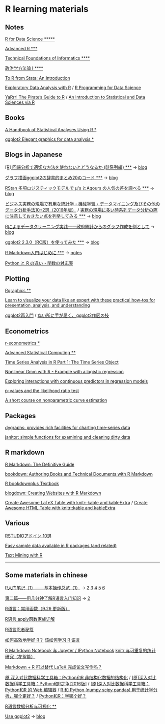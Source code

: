 # R learning materials

## Notes

[R for Data Science *****](http://r4ds.had.co.nz/index.html)

[Advanced R ***](http://adv-r.had.co.nz/)

[Technical Foundations of Informatics ****](https://info201.github.io/)

[政治学方法論 I ****](http://yukiyanai.github.io/jp/classes/rm1/contents/)

[To R from Stata: An Introduction](https://rslbliss.shinyapps.io/R_from_Stata/#section-introduction-to-the-tutorial)

[Exploratory Data Analysis with R](https://bookdown.org/rdpeng/exdata/) / [R Programming for Data Science](https://bookdown.org/rdpeng/rprogdatascience/)

[YaRrr! The Pirate’s Guide to R](https://bookdown.org/ndphillips/YaRrr/) / [An Introduction to Statistical and Data Sciences via R](http://moderndive.com/)

## Books

[A Handbook of Statistical Analyses Using R *](http://www.ecostat.unical.it/tarsitano/Didattica/LabStat2/Everitt.pdf)

[ggplot2 Elegant graphics for data analysis *](http://moderngraphics11.pbworks.com/f/ggplot2-Book09hWickham.pdf)

## Blogs in Japanese

[[R] 回帰分析で適切な方法を使わないとどうなるか (時系列編) ***](http://ill-identified.hatenablog.com/entry/2015/05/11/221645) → [blog](http://ill-identified.hatenablog.com/archive/category/R)

[グラフ描画ggplot2の辞書的まとめ20のコード ***](https://mrunadon.github.io/ggplot2/) → [blog](https://mrunadon.github.io/)

[RStan 多項ロジスティックモデルで μ's とAqours の人気の差を調べる ***](http://abrahamcow.hatenablog.com/entry/2017/06/24/154902) → [blog]( http://abrahamcow.hatenablog.com/archive/category/R)

[ビジネス実務の現場で有用な統計学・機械学習・データマイニング及びその他のデータ分析手法10+2選（2016年版）](https://tjo.hatenablog.com/entry/2016/03/07/080000) / [実務の現場に多い時系列データ分析の際に注意しておきたい点を列挙してみる  ***](https://tjo.hatenablog.com/entry/2017/09/22/190000) → [blog](https://tjo.hatenablog.com/archive/category/R)

[Rによるデータクリーニング実践――政府統計からのグラフ作成を例として](http://id.fnshr.info/2018/04/23/r-data-cleaning-school/) → [blog](http://id.fnshr.info/category/stats/r/)

[ggplot2 2.3.0（RC版）を使ってみた ***](https://notchained.hatenablog.com/entry/2018/05/27/190740) → [blog](https://notchained.hatenablog.com/archive/category/R)

[R Markdown入門はじめに ***](https://kazutan.github.io/kazutanR/Rmd_intro.html) → [notes](https://kazutan.github.io/kazutanR/index.html)

[Python と R の違い・関数の対応表](https://pythondatascience.plavox.info/python%E3%81%A8r%E3%81%AE%E9%81%95%E3%81%84)

## Plotting

[Rgraphics **](http://tutorials.iq.harvard.edu/R/Rgraphics/Rgraphics.html)

[Learn to visualize your data like an expert with these practical how-tos for presentation, analysis, and understanding](http://flowingdata.com/category/tutorials/)

[ggplot2再入門](https://speakerdeck.com/yutannihilation/ggplot2zai-ru-men) / [痒い所に手が届く、ggplot2作図の技](https://htmlpreview.github.io/?https://github.com/uribo/talk_180530_ggplot2_tips/blob/master/slide.html)

## Econometrics

[r-econometrics *](https://www.r-econometrics.com/)

[Advanced Statistical Computing **](https://bookdown.org/rdpeng/advstatcomp/)

[Time Series Analysis in R Part 1: The Time Series Object](https://datascienceplus.com/time-series-analysis-in-r-part-1-the-time-series-object/)

[Nonlinear Gmm with R - Example with a logistic regression](http://www.brodrigues.co/blog/2013-11-07-gmm-with-rmd/)

[Exploring interactions with continuous predictors in regression models](https://cran.r-project.org/web/packages/jtools/vignettes/interactions.html)

[p-values and the likelihood ratio test](http://www.ling.uni-potsdam.de/~vasishth/slog/pvallike.html)

[A short course on nonparametric curve estimation](https://bookdown.org/egarpor/nonpar-eafit/)

## Packages

[dygraphs: provides rich facilities for charting time-series data](https://rstudio.github.io/dygraphs/index.html)

[janitor: simple functions for examining and cleaning dirty data](http://sfirke.github.io/janitor/)

## R markdown

[R Markdown: The Definitive Guide](https://bookdown.org/yihui/rmarkdown/)

[bookdown: Authoring Books and Technical Documents with R Markdown](https://bookdown.org/yihui/bookdown/) 

[R bookdownplus Textbook](https://bookdown.org/baydap/bookdownplus/)

[blogdown: Creating Websites with R Markdown](https://bookdown.org/yihui/blogdown/)

[Create Awesome LaTeX Table with knitr::kable and kableExtra](http://haozhu233.github.io/kableExtra/awesome_table_in_pdf.pdf) / [Create Awesome HTML Table with knitr::kable and kableExtra](https://cran.r-project.org/web/packages/kableExtra/vignettes/awesome_table_in_html.html)

## Various

[RSTUDIOアドイン 10選](http://blog.hoxo-m.com/2017/05/10/rstudio_addins_selections/)

[Easy sample data available in R packages (and related)](https://gist.github.com/zross/6f1b1569512be06f5fb571cc425202bc)

[Text Mining with R](https://www.tidytextmining.com/)

---
## Some materials in chinese

[R入门笔记（1）——基本操作总览（1）](https://zhuanlan.zhihu.com/p/28384445) → [2](https://zhuanlan.zhihu.com/p/28400693) [3](https://zhuanlan.zhihu.com/p/28470207) [4](https://zhuanlan.zhihu.com/p/28845574) [5](https://zhuanlan.zhihu.com/p/28879551) [6](https://zhuanlan.zhihu.com/p/29028260)

[第二篇——用几分钟了解R语言入门知识](https://zhuanlan.zhihu.com/p/21576354) → [2](https://zhuanlan.zhihu.com/p/21597713)

[R语言：常用函数（9.29 更新版）](https://www.douban.com/note/276185286/)

[R语言 apply函数家族详解](https://blog.csdn.net/u012730840/article/details/39052423)

[R语言忍者秘笈](https://bookdown.org/yihui/r-ninja/)

[如何高效地学好 R？](https://www.zhihu.com/question/22960102/answer/29618585) [该如何学习 R 语言](https://www.zhihu.com/question/21654166)

[R Markdown Notebook 与 Jupyter / IPython Notebook](https://yihui.name/cn/2017/06/notebooks/#fn:-1) [knitr 与可重复的统计研究（花絮篇）](https://cosx.org/2012/06/reproducible-research-with-knitr)

[Markdown + R 可以替代 LaTeX 完成论文写作吗？](https://www.zhihu.com/question/22420173)

[原 深入对比数据科学工具箱：Python和R 非结构化数据的结构化](https://segmentfault.com/a/1190000005750424) / [[原]深入对比数据科学工具箱：Python和R之争[2016版]](https://segmentfault.com/a/1190000006192305) / [[原]深入对比数据科学工具箱：Python和R 的 Web 编辑器](https://segmentfault.com/a/1190000004621068#articleHeader10) / [R 和 Python (numpy scipy pandas) 用于统计学分析，哪个更好？](https://www.zhihu.com/question/20388507) / [Python和R：学哪个好？](https://segmentfault.com/a/1190000012198909)

[R语言数据分析与可视化 **](https://zhuanlan.zhihu.com/EasyCharts-R)

[Use ggplot2](https://guangchuangyu.github.io/cn/2014/05/use-ggplot2/) → [blog](https://guangchuangyu.github.io/cn/tags/ggplot2/page/6/)
